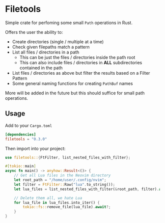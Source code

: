# Filetools

Simple crate for perfoming some small `Path` operations in Rust.

Offers the user the ability to:

* Create directories (single / multiple at a time)
* Check given filepaths match a pattern
* List all files / directories in a path
    * This can be just the files / directories inside the path root
    * This can also include files / directories in **ALL** subdirectories contained in the path
* List files / directories as above but filter the results based on a Filter Pattern
* Some general naming functions for creating `PathBuf` names

More will be added in the future but this should suffice for small path operations.

## Usage

Add to your `Cargo.toml`

```toml
[dependencies]
filetools = "0.3.0"
```

Then import into your project:

```rust
use filetools::{FtFilter, list_nested_files_with_filter};

#[tokio::main]
async fn main() -> anyhow::Result<()> {
    // Get all Lua files in the Neovim directory
    let root_path = "/home/user/.config/nvim";
    let filter = FtFilter::Raw("lua".to_string());
    let lua_files = list_nested_files_with_filter(&root_path, filter).await?;

    // Delete them all, we hate Lua
    for lua_file in lua_files.into_iter() {
        tokio::fs::remove_file(lua_file).await?;
    }
}
```
